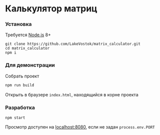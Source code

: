 # Калькулятор матриц

### Установка

Требуется [Node.js](https://nodejs.org/) 8+

```
git clone https://github.com/LakeVostok/matrix_calculator.git
cd matrix_calculator
npm i
```
### Для демонстрации
Собрать проект
```sh
npm run build
```
Открыть в браузере `index.html`, находящийся в корне проекта
### Разработка
```
npm start
```
Просмотр доступен на [localhost:8080](http://localhost:8080), если не задан `process.env.PORT`